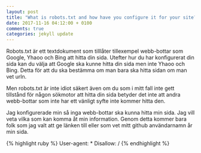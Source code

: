 ```yaml
---
layout: post
title: "What is robots.txt and how have you configure it for your site?"
date: 2017-11-16 04:12:00 + 0100
comments: true
categories: jekyll update
---
```


Robots.txt är ett textdokument som tilllåter tillexempel webb-bottar som Google, Yhaoo och Bing att hitta din sida. Utefter hur du har konfigurerat din sida kan du välja att Google ska kunne hitta din sida men inte Yhaoo och Bing. Detta för att du ska bestämma om man bara ska hitta sidan om man vet urln.

Men robots.txt är inte idiot säkert även om du som i mitt fall inte gett tillstånd för någon sökmotor att hitta din sida betyder det inte att andra webb-bottar som inte har ett vänligt syfte inte kommer hitta den.


Jag konfigurerade min så inga webb-bottar ska kunna hitta min sida. Jag vill veta vilka som kan komma åt min information. Genom detta kommer bara folk som jag valt att ge länken till eller som vet mitt github användarnamn år min sida.

{% highlight ruby %}
User-agent: *
Disallow: /
{% endhighlight %}
